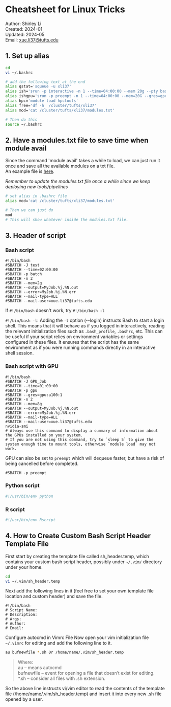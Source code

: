 # Cheatsheet for Linux Tricks
Author: Shirley Li       
Created: 2024-01      
Updated: 2024-05      
Email: xue.li37@tufts.edu


## 1. Set up alias
```bash
cd
vi ~/.bashrc

# add the following text at the end
alias qstat='squeue -u xli37'  
alias ish='srun -p interactive -n 1 --time=04:00:00 --mem 20g --pty bash'     
alias ishgpu='srun -p preempt -n 1 --time=04:00:00 --mem=20G --gres=gpu:1 --pty /bin/bash'
alias hpc='module load hpctools'        
alias free='df -h  /cluster/tufts/xli37'      
alias mod='cat /cluster/tufts/xli37/modules.txt'

# Then do this
source ~/.bashrc
```


## 2. Have a modules.txt file to save time when module avail       
Since the command 'module avail' takes a while to load, we can just run it once and save all the available modules on a txt file.        
An example file is [here](https://github.com/shirleyxueli41/cheatsheet/blob/main/modules.txt).    
       
*Remember to update the modules.txt file once a while since we keep deploying new tools/pipelines*       

```bash
# set alias in .bashrc file
alias mod='cat /cluster/tufts/xli37/modules.txt'

# Then we can just do
mod
# This will show whatever inside the modules.txt file. 
```

## 3. Header of script     
### Bash script        
```
#!/bin/bash
#SBATCH -J test
#SBATCH --time=02:00:00
#SBATCH -p batch
#SBATCH -n 2
#SBATCH --mem=2g
#SBATCH --output=MyJob.%j.%N.out
#SBATCH --error=MyJob.%j.%N.err
#SBATCH --mail-type=ALL
#SBATCH --mail-user=xue.li37@tufts.edu
```

If `#!/bin/bash` doesn't work, try `#!/bin/bash -l`       

`#!/bin/bash -l`: Adding the `-l` option (--login) instructs Bash to start a login shell. This means that it will behave as if you logged in interactively, reading the relevant initialization files such as `.bash_profile`, `.bashrc`, etc. This can be useful if your script relies on environment variables or settings configured in these files. It ensures that the script has the same environment as if you were running commands directly in an interactive shell session.


### Bash script with GPU     
```
#!/bin/bash
#SBATCH -J GPU_Job
#SBATCH --time=01:00:00
#SBATCH -p gpu
#SBATCH --gres=gpu:a100:1
#SBATCH -n 2
#SBATCH --mem=8g
#SBATCH --output=MyJob.%j.%N.out
#SBATCH --error=MyJob.%j.%N.err
#SBATCH --mail-type=ALL
#SBATCH --mail-user=xue.li37@tufts.edu
nvidia-smi   
# Always use this command to display a summary of information about the GPUs installed on your system. 
# If you are not using this command, try to `sleep 5` to give the system enough time to mount tools, otherwise `module load` may not work.  

```      
GPU can also be set to `preempt` which will dequeue faster, but have a risk of being cancelled before completed. 
```
#SBATCH -p preempt
```



### Python script
```python
#!/usr/bin/env python
```

### R script
```r
#!/usr/bin/env Rscript
```

## 4. How to Create Custom Bash Script Header Template File
First start by creating the template file called sh_header.temp, which contains your custom
bash script header, possibly under `~/.vim/` directory under your home.
```bash
cd
vi ~/.vim/sh_header.temp
```

Next add the following lines in it (feel free to set your own template file location and custom
header) and save the file.       
```
#!/bin/bash
# Script Name:
# Description:
# Args:
# Author:
# Email: 
```


Configure autocmd in Vimrc File
Now open your vim initialization file `~/.vimrc` for editing and add the following line to it.
```bash
au bufnewfile *.sh 0r /home/name/.vim/sh_header.temp
```

> Where:        
> au – means autocmd      
> bufnewfile – event for opening a file that doesn’t exist for editing.      
> *.sh – consider all files with .sh extension.      


So the above line instructs vi/vim editor to read the contents of the template file
(/home/name/.vim/sh_header.temp) and insert it into every new .sh file opened by a
user.

